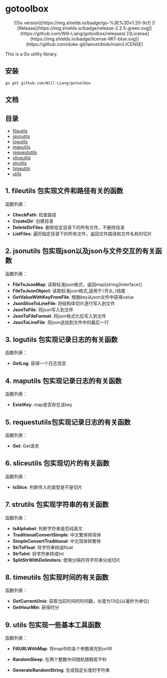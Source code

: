 # gotoolbox

<div align=center>
    ![Go version](https://img.shields.io/badge/go-%3E%3Dv1.20-9cf)
    [![Release](https://img.shields.io/badge/release-2.2.5-green.svg)](https://github.com/Will-Liang/gotoolbox/releases)
    [![License](https://img.shields.io/badge/license-MIT-blue.svg)](https://github.com/duke-git/lancet/blob/main/LICENSE)
</div>



This is a Go utility library.



## 安装

```
go get github.com/Will-Liang/gotoolbox
```



## 文档

### <h2 id="index">目录</h2>

- [fileutils](#fileutils)
- [jsonutils](#jsonutils)
- [logutils](#logutils)
- [maputils](#maputils)
- [requestutils](#requestutils)
- [sliceutils](#sliceutils)
- [strutils](#strutils)
- [timeutils](#timeutils)
- [utils](#utils)

#### <h2 id="fileutils">1. fileutils 包实现文件和路径有关的函数</h2>


函数列表：

- **CheckPath**: 检查路径
- **CreateDir**: 创建目录
- **DeleteDirFiles**: 删除给定目录下的所有文件，不删除目录
- **ListFiles**: 遍历指定目录下的所有文件，返回文件路径和文件名称的切片

#### <h2 id="jsonutils">2. jsonutils 包实现json以及json与文件交互的有关函数</h2>


函数列表：

- **FileToJsonMap**: 读取标准json格式，返回map[string]interface{}
- **FileToJsonObject**: 读取标准josn格式,适用于`[`开头,`]`结尾
- **GetValueWithKeyFromFile**: 根据key从json文件中获得value
- **JsonSliceToLineFile**: 将结构体切片逐行写入到文件
- **JsonToFile**: 将json写入到文件
- **JsonToFileFormat**: 将json格式化后写入到文件
- **JsonToLineFile**: 将json追加到文件中的最后一行

#### <h2 id="logutils">3. logutils 包实现记录日志的有关函数</h2>



函数列表：

- **GetLog**: 获得一个日志信息
#### <h2 id="maputils">4. maputils 包实现记录日志的有关函数</h2>



函数列表：

- **ExistKey**: map是否存在该key



#### <h2 id="requestutils">5. requestutils包实现记录日志的有关函数</h2>



函数列表：

- **Get**: Get请求

#### <h2 id="sliceutils">6. sliceutils 包实现切片的有关函数</h2>



函数列表：

- **IsSlice**: 判断传入的类型是不是切片

#### <h2 id="strutils">7. strutils 包实现字符串的有关函数</h2>



函数列表：

- **IsAlphabet**: 判断字符串是否纯英文
- **TraditionalConvertSimple**: 中文繁体转简体
- **SimpleConvertTraditional**: 中文简体转繁体
- **StrToFloat**: 将字符串转成float
- **StrToInt**: 将字符串转成Int
- **SplitStrWithDelimiters**: 使用分隔符将字符串分成切片

#### <h2 id="timeutils">8. timeutils 包实现时间的有关函数</h2>



函数列表：

- **GetCurrentUnix**: 获取当前时间的时间戳，长度为13位(以毫秒为单位)
- **GetHourMin**: 获得时分


#### <h2 id="utils">9. utils 包实现一些基本工具函数</h2>



函数列表：

- **FillURLWithMap**: 将map中的各个参数填充到url中
- **RandomSleep**: 在两个整数中间随机随眠若干秒

- **GenerateRandomString**: 生成指定长度的字符串







